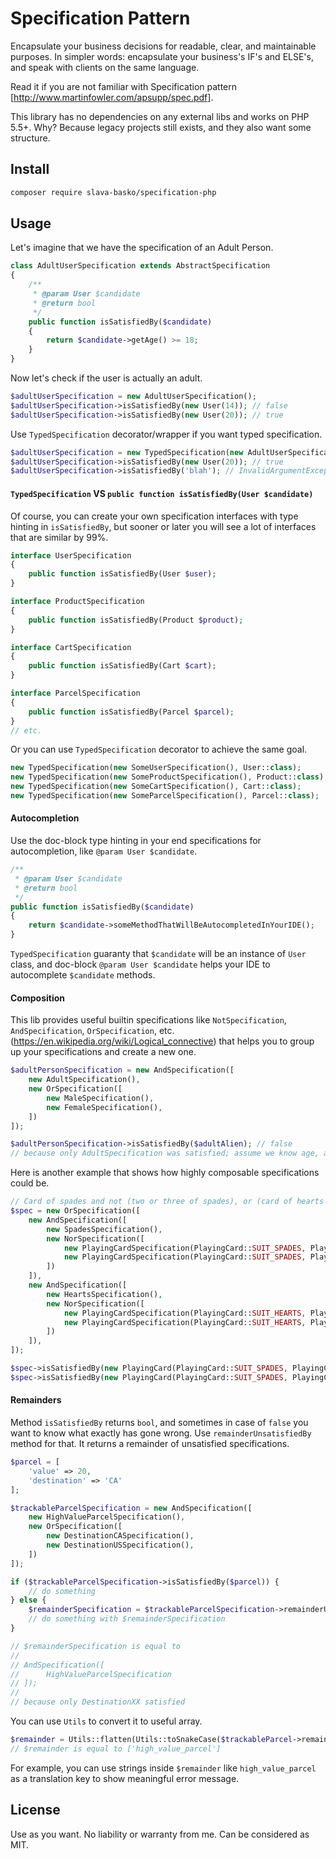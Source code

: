 # Specification Pattern

Encapsulate your business decisions for readable, clear, and maintainable purposes.
In simpler words: encapsulate your business's IF's and ELSE's, and speak with clients on the same language.

Read it if you are not familiar with Specification pattern [http://www.martinfowler.com/apsupp/spec.pdf].

This library has no dependencies on any external libs and works on PHP 5.5+. Why?
Because legacy projects still exists, and they also want some structure.

## Install

```bash
composer require slava-basko/specification-php
```

## Usage

Let's imagine that we have the specification of an Adult Person.

```php
class AdultUserSpecification extends AbstractSpecification
{
    /**
     * @param User $candidate
     * @return bool
     */
    public function isSatisfiedBy($candidate)
    {
        return $candidate->getAge() >= 18;
    }
}
```

Now let's check if the user is actually an adult.

```php
$adultUserSpecification = new AdultUserSpecification();
$adultUserSpecification->isSatisfiedBy(new User(14)); // false
$adultUserSpecification->isSatisfiedBy(new User(20)); // true
```

Use `TypedSpecification` decorator/wrapper if you want typed specification.

```php
$adultUserSpecification = new TypedSpecification(new AdultUserSpecification(), User::class);
$adultUserSpecification->isSatisfiedBy(new User(20)); // true
$adultUserSpecification->isSatisfiedBy('blah'); // InvalidArgumentException will be thrown
```

#### `TypedSpecification` VS `public function isSatisfiedBy(User $candidate)`

Of course, you can create your own specification interfaces with type hinting in `isSatisfiedBy`,
but sooner or later you will see a lot of interfaces that are similar by 99%.

```php
interface UserSpecification
{
    public function isSatisfiedBy(User $user);
}

interface ProductSpecification
{
    public function isSatisfiedBy(Product $product);
}

interface CartSpecification
{
    public function isSatisfiedBy(Cart $cart);
}

interface ParcelSpecification
{
    public function isSatisfiedBy(Parcel $parcel);
}
// etc.
```

Or you can use `TypedSpecification` decorator to achieve the same goal.

```php
new TypedSpecification(new SomeUserSpecification(), User::class);
new TypedSpecification(new SomeProductSpecification(), Product::class);
new TypedSpecification(new SomeCartSpecification(), Cart::class);
new TypedSpecification(new SomeParcelSpecification(), Parcel::class);
```

#### Autocompletion

Use the doc-block type hinting in your end specifications for autocompletion, like `@param User $candidate`.

```php
/**
 * @param User $candidate
 * @return bool
 */
public function isSatisfiedBy($candidate)
{
    return $candidate->someMethodThatWillBeAutocompletedInYourIDE();
}
```

`TypedSpecification` guaranty that `$candidate` will be an instance of `User` class,
and doc-block `@param User $candidate` helps your IDE to autocomplete `$candidate` methods.

#### Composition

This lib provides useful builtin specifications like `NotSpecification`, `AndSpecification`, `OrSpecification`, 
etc. (https://en.wikipedia.org/wiki/Logical_connective) that helps you to group up your specifications and create a new one.

```php
$adultPersonSpecification = new AndSpecification([
    new AdultSpecification(),
    new OrSpecification([
        new MaleSpecification(),
        new FemaleSpecification(),
    ])
]);

$adultPersonSpecification->isSatisfiedBy($adultAlien); // false
// because only AdultSpecification was satisfied; assume we know age, and we don't know alien sex.
```

Here is another example that shows how highly composable specifications could be.

```php
// Card of spades and not (two or three of spades), or (card of hearts and not (two or three of hearts))
$spec = new OrSpecification([
    new AndSpecification([
        new SpadesSpecification(),
        new NorSpecification([
            new PlayingCardSpecification(PlayingCard::SUIT_SPADES, PlayingCard::RANK_2),
            new PlayingCardSpecification(PlayingCard::SUIT_SPADES, PlayingCard::RANK_3)
        ])
    ]),
    new AndSpecification([
        new HeartsSpecification(),
        new NorSpecification([
            new PlayingCardSpecification(PlayingCard::SUIT_HEARTS, PlayingCard::RANK_2),
            new PlayingCardSpecification(PlayingCard::SUIT_HEARTS, PlayingCard::RANK_3)
        ])
    ]),
]);

$spec->isSatisfiedBy(new PlayingCard(PlayingCard::SUIT_SPADES, PlayingCard::RANK_4)); // true
$spec->isSatisfiedBy(new PlayingCard(PlayingCard::SUIT_SPADES, PlayingCard::RANK_2)); // false
```

#### Remainders

Method `isSatisfiedBy` returns `bool`, and sometimes in case of `false` you want to know what exactly has gone wrong.
Use `remainderUnsatisfiedBy` method for that. It returns a remainder of unsatisfied specifications.

```php
$parcel = [
    'value' => 20,
    'destination' => 'CA'
];

$trackableParcelSpecification = new AndSpecification([
    new HighValueParcelSpecification(),
    new OrSpecification([
        new DestinationCASpecification(),
        new DestinationUSSpecification(),
    ])
]);

if ($trackableParcelSpecification->isSatisfiedBy($parcel)) {
    // do something
} else {
    $remainderSpecification = $trackableParcelSpecification->remainderUnsatisfiedBy($parcel);
    // do something with $remainderSpecification
}

// $remainderSpecification is equal to
//
// AndSpecification([
//      HighValueParcelSpecification
// ]);
//
// because only DestinationXX satisfied
```

You can use `Utils` to convert it to useful array.

```php
$remainder = Utils::flatten(Utils::toSnakeCase($trackableParcel->remainderUnsatisfiedBy($parcel)));
// $remainder is equal to ['high_value_parcel']
```

For example, you can use strings inside `$remainder` like `high_value_parcel` as a translation key
to show meaningful error message.

## License

Use as you want. No liability or warranty from me. Can be considered as MIT.